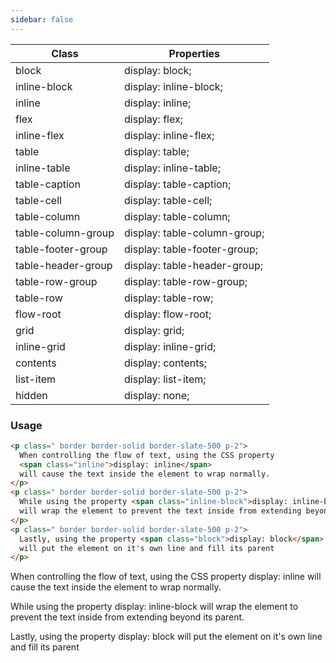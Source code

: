 ```yaml
---
sidebar: false
---
```


| Class              | Properties                   |
| ------------------ | ---------------------------- |
| block              | display: block;              |
| inline-block       | display: inline-block;       |
| inline             | display: inline;             |
| flex               | display: flex;               |
| inline-flex        | display: inline-flex;        |
| table              | display: table;              |
| inline-table       | display: inline-table;       |
| table-caption      | display: table-caption;      |
| table-cell         | display: table-cell;         |
| table-column       | display: table-column;       |
| table-column-group | display: table-column-group; |
| table-footer-group | display: table-footer-group; |
| table-header-group | display: table-header-group; |
| table-row-group    | display: table-row-group;    |
| table-row          | display: table-row;          |
| flow-root          | display: flow-root;          |
| grid               | display: grid;               |
| inline-grid        | display: inline-grid;        |
| contents           | display: contents;           |
| list-item          | display: list-item;          |
| hidden             | display: none;               |

### Usage

```html
<p class=" border border-solid border-slate-500 p-2">
  When controlling the flow of text, using the CSS property
  <span class="inline">display: inline</span>
  will cause the text inside the element to wrap normally.
</p>
<p class=" border border-solid border-slate-500 p-2">
  While using the property <span class="inline-block">display: inline-block</span>
  will wrap the element to prevent the text inside from extending beyond its parent.
</p>
<p class=" border border-solid border-slate-500 p-2">
  Lastly, using the property <span class="block">display: block</span>
  will put the element on it's own line and fill its parent
</p>
```


<p class=" border border-solid border-slate-500 p-2">
  When controlling the flow of text, using the CSS property
  <span class="inline">display: inline</span>
  will cause the text inside the element to wrap normally.
</p>
<p class=" border border-solid border-slate-500 p-2">
  While using the property <span class="inline-block">display: inline-block</span>
  will wrap the element to prevent the text inside from extending beyond its parent.
</p>
<p class=" border border-solid border-slate-500 p-2">
  Lastly, using the property <span class="block">display: block</span>
  will put the element on it's own line and fill its parent
</p>